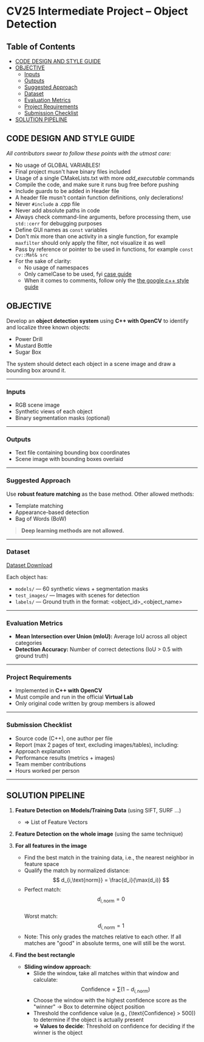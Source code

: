 # CV25 Intermediate Project – Object Detection

## Table of Contents
- [CODE DESIGN AND STYLE GUIDE](#code-design-and-style-guide)
- [OBJECTIVE](#objective)
  - [Inputs](#inputs)
  - [Outputs](#outputs)
  - [Suggested Approach](#suggested-approach)
  - [Dataset](#dataset)
  - [Evaluation Metrics](#evaluation-metrics)
  - [Project Requirements](#project-requirements)
  - [Submission Checklist](#submission-checklist)
- [SOLUTION PIPELINE](#solution-pipeline)

## **CODE DESIGN AND STYLE GUIDE**
*All contributors swear to follow these points with the utmost care:* 
- No usage of GLOBAL VARIABLES!
- Final project musn't have binary files included
- Usage of a single CMakeLists.txt with more *add_executable* commands
- Compile the code, and make sure it runs bug free before pushing
- Include guards to be added in Header file
- A header file musn't contain function definitions, only declerations!
- Never `#include` a .cpp file
- Never add absolute paths in code
- Always check command-line arguments, before processing them, use `std::cerr` for debugging purposes
- Define GUI names as `const` variables
- Don't mix more than one activity in a single function, for example `maxfilter` should only apply the filter, not visualize it as well
- Pass by reference or pointer to be used in functions, for example `const cv::Mat& src`
- For the sake of clarity:
  - No usage of namespaces
  - Only camelCase to be used, fyi [case guide](https://medium.com/nerd-for-tech/programming-case-types-explained-143cad3681e3)
  - When it comes to comments, follow only the [the google c++ style guide](https://google.github.io/styleguide/cppguide.html#Comment_Style) 

##  **OBJECTIVE**
Develop an **object detection system** using **C++ with OpenCV** to identify and localize three known objects:
- Power Drill
- Mustard Bottle
- Sugar Box

The system should detect each object in a scene image and draw a bounding box around it.

---

### Inputs
- RGB scene image
- Synthetic views of each object
- Binary segmentation masks (optional)

---

###  Outputs
- Text file containing bounding box coordinates
- Scene image with bounding boxes overlaid

---

###  Suggested Approach
Use **robust feature matching** as the base method. Other allowed methods:
- Template matching
- Appearance-based detection
- Bag of Words (BoW)

>  **Deep learning methods are not allowed.**

---

### Dataset
[Dataset Download](https://drive.google.com/drive/folders/1heXAbX4WKXf3-z2sl68Qg-cvbcVwosxO?usp=sharing)

Each object has:
- `models/` — 60 synthetic views + segmentation masks
- `test_images/` — Images with scenes for detection
- `labels/` — Ground truth in the format:  <object_id>_<object_name> <xmin> <ymin> <xmax> <ymax>

---

### Evaluation Metrics
- **Mean Intersection over Union (mIoU):**
Average IoU across all object categories
- **Detection Accuracy:**
Number of correct detections (IoU > 0.5 with ground truth)

---

### Project Requirements
- Implemented in **C++ with OpenCV**
- Must compile and run in the official **Virtual Lab**
- Only original code written by group members is allowed

---

### Submission Checklist
- Source code (C++), one author per file
- Report (max 2 pages of text, excluding images/tables), including:
- Approach explanation
- Performance results (metrics + images)
- Team member contributions
- Hours worked per person

---

## **SOLUTION PIPELINE**

1. **Feature Detection on Models/Training Data** (using SIFT, SURF ...)
   - ⇒ List of Feature Vectors

2. **Feature Detection on the whole image** (using the same technique)

3. **For all features in the image**
   - Find the best match in the training data, i.e., the nearest neighbor in feature space
   - Qualify the match by normalized distance:  
     $$
     d_{i,\text{norm}} = \frac{d_i}{\max(d_i)}
     $$
   - Perfect match:  
     $$
     d_{i,\text{norm}} = 0
     $$  
     Worst match:  
     $$
     d_{i,\text{norm}} = 1
     $$
   - Note: This only grades the matches relative to each other. If all matches are "good" in absolute terms, one will still be the worst.

4. **Find the best rectangle**
   - **Sliding window approach**:
     - Slide the window, take all matches within that window and calculate:
       $$
       \text{Confidence} = \sum (1 - d_{i,\text{norm}})
       $$
     - Choose the window with the highest confidence score as the "winner" → Box to determine object position
     - Threshold the confidence value (e.g., \(\text{Confidence} > 500\)) to determine if the object is actually present  
       ⇒ **Values to decide**: Threshold on confidence for deciding if the winner is the object





